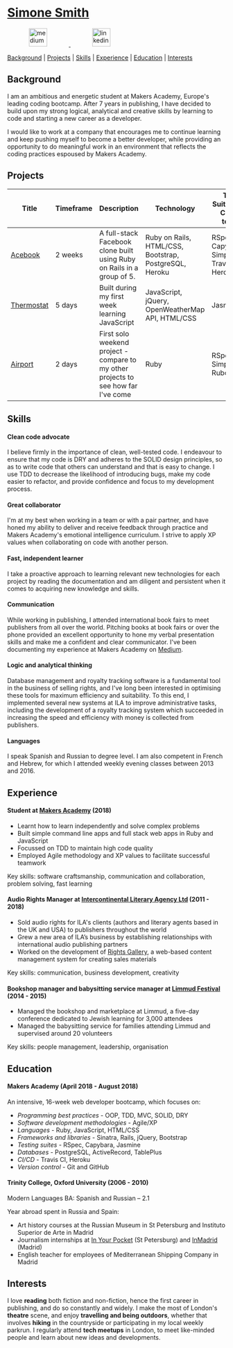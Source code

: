 # [Simone Smith](simonecaplin@gmail.com)

<p align="left">
  <a href="https://medium.com/@simone_smith">
    <img src="http://www.webmasto.com/wp-content/uploads/2017/08/Medium-App-Icon-2017.png" alt="medium" hspace="50" height="42" width="42">
  </a>

  <a href="https://www.linkedin.com/in/simone-smith-68107745/">
    <img src="https://www.iconfinder.com/data/icons/free-social-icons/67/linkedin_circle_color-512.png" alt="linkedin" hspace="50" height="42" width="42">
  </a>
</p>

[Background](#background) | [Projects](#projects) | [Skills](#skills) | [Experience](#experience) | [Education](#education) | [Interests](#interests)

## Background

I am an ambitious and energetic student at Makers Academy, Europe's leading coding bootcamp. After 7 years in publishing, I have decided to build upon my strong logical, analytical and creative skills by learning to code and starting a new career as a developer.

I would like to work at a company that encourages me to continue learning and keep pushing myself to become a better developer, while providing an opportunity to do meaningful work in an environment that reflects the coding practices espoused by Makers Academy.

## Projects

| Title | Timeframe | Description | Technology | Test Suites and CI/CD tools |
|--|--|--|--|--|
| [Acebook](https://github.com/simone-smith/acebook-off-the-rails) | 2 weeks | A full-stack Facebook clone built using Ruby on Rails in a group of 5. | Ruby on Rails, HTML/CSS, Bootstrap, PostgreSQL, Heroku | RSpec, Capybara, SimpleCov, Travis CI, Heroku |
| [Thermostat](https://github.com/simone-smith/thermostat) | 5 days | Built during my first week learning JavaScript | JavaScript, jQuery, OpenWeatherMap API, HTML/CSS | Jasmine |
| [Airport](https://github.com/simone-smith/airport_challenge) | 2 days | First solo weekend project - compare to my other projects to see how far I've come | Ruby | RSpec, SimpleCov, Rubocop |


## Skills

#### Clean code advocate
I believe firmly in the importance of clean, well-tested code. I endeavour to ensure that my code is DRY and adheres to the SOLID design principles, so as to write code that others can understand and that is easy to change. I use TDD to decrease the likelihood of introducing bugs, make my code easier to refactor, and provide confidence and focus to my development process.

#### Great collaborator
I'm at my best when working in a team or with a pair partner, and have honed my ability to deliver and receive feedback through practice and Makers Academy's emotional intelligence curriculum. I strive to apply XP values when collaborating on code with another person.

#### Fast, independent learner
I take a proactive approach to learning relevant new technologies for each project by reading the documentation and am diligent and persistent when it comes to acquiring new knowledge and skills.

#### Communication
While working in publishing, I attended international book fairs to meet publishers from all over the world.
Pitching books at book fairs or over the phone provided an excellent opportunity to hone my verbal presentation skills and make me a confident and clear communicator. I've been documenting my experience at Makers Academy on [Medium](https://medium.com/@simone_smith).

#### Logic and analytical thinking
Database management and royalty tracking software is a fundamental tool in the business of selling rights, and I've long been interested in optimising these tools for maximum efficiency and suitability. To this end, I implemented several new systems at ILA to improve administrative tasks, including the development of a royalty tracking system which succeeded in increasing the speed and efficiency with money is collected from publishers.

#### Languages
I speak Spanish and Russian to degree level. I am also competent in French and Hebrew, for which I attended weekly evening classes between 2013 and 2016.

## Experience

#### Student at [Makers Academy](https://www.makersacademy.com/) (2018)

- Learnt how to learn independently and solve complex problems
- Built simple command line apps and full stack web apps in Ruby and JavaScript
- Focussed on TDD to maintain high code quality
- Employed Agile methodology and XP values to facilitate successful teamwork

Key skills: software craftsmanship, communication and collaboration, problem solving, fast learning

#### Audio Rights Manager at [Intercontinental Literary Agency Ltd](http://www.ila-agency.co.uk/home) (2011 - 2018)

- Sold audio rights for ILA's clients (authors and literary agents based in the UK and USA) to publishers throughout the world
- Grew a new area of ILA’s business by establishing relationships with international audio publishing partners
- Worked on the development of [Rights Gallery](http://rightsgallery.co.uk/?COLLCC=1648547733&), a web-based content management system for creating sales materials

Key skills: communication, business development, creativity

#### Bookshop manager and babysitting service manager at [Limmud Festival](https://limmud.org/festival/) (2014 - 2015)   

- Managed the bookshop and marketplace at Limmud, a five-day conference dedicated to Jewish learning for 3,000 attendees
- Managed the babysitting service for families attending Limmud and supervised around 20 volunteers

Key skills: people management, leadership, organisation

## Education

#### Makers Academy (April 2018 - August 2018)

An intensive, 16-week web developer bootcamp, which focuses on:

- _Programming best practices_ - OOP, TDD, MVC, SOLID, DRY
- _Software development methodologies_ - Agile/XP
- _Languages_ - Ruby, JavaScript, HTML/CSS
- _Frameworks and libraries_ - Sinatra, Rails, jQuery, Bootstrap
- _Testing suites_ - RSpec, Capybara, Jasmine
- _Databases_ - PostgreSQL, ActiveRecord, TablePlus
- _CI/CD_ - Travis CI, Heroku
- _Version control_ - Git and GitHub

#### Trinity College, Oxford University (2006 - 2010)

Modern Languages BA: Spanish and Russian – 2.1

Year abroad spent in Russia and Spain:
   - Art history courses at the Russian Museum in St Petersburg and Instituto Superior de Arte in Madrid
   - Journalism internships at [In Your Pocket](https://www.inyourpocket.com/st-petersburg-en) (St Petersburg) and [InMadrid](http://www.inmadrid.com/) (Madrid)
   - English teacher for employees of Mediterranean Shipping Company in Madrid  

## Interests

I love **reading** both fiction and non-fiction, hence the first career in publishing, and do so constantly and widely.
I make the most of London's **theatre** scene, and enjoy **travelling and being outdoors**, whether that involves **hiking** in the countryside or participating in my local weekly parkrun.
I regularly attend **tech meetups** in London, to meet like-minded people and learn about new ideas and developments.  
